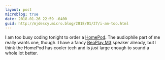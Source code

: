 ```yaml
---
layout: post
microblog: true
date: 2018-01-26 22:59 -0400
guid: http://mjdescy.micro.blog/2018/01/27/i-am-too.html
---
```

I am too busy coding tonight to order a [HomePod](https://www.apple.com/homepod/). The audiophile part of me really wants one, though. I have a fancy [BeoPlay M3](https://www.beoplay.com/landingpages/beoplaym3#introducing) speaker already, but I think the HomePod has cooler tech and is _just_ large enough to sound a whole lot better.
